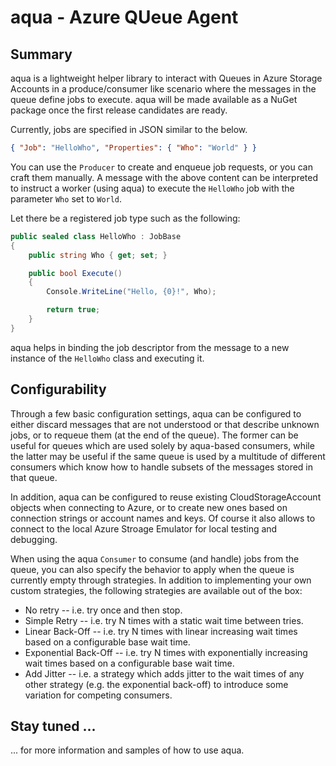 # aqua - Azure QUeue Agent

## Summary
aqua is a lightweight helper library to interact with Queues in Azure Storage Accounts in a produce/consumer like
scenario where the messages in the queue define jobs to execute. aqua will be made available as a NuGet package once
the first release candidates are ready.

Currently, jobs are specified in JSON similar to the below.
```json
{ "Job": "HelloWho", "Properties": { "Who": "World" } }
```

You can use the `Producer` to create and enqueue job requests, or you can craft them manually. A message with the above content can be interpreted to instruct a worker (using aqua) to execute the `HelloWho` job with
the parameter `Who` set to `World`.

Let there be a registered job type such as the following:

```c#
public sealed class HelloWho : JobBase
{
    public string Who { get; set; }

    public bool Execute()
    {
        Console.WriteLine("Hello, {0}!", Who);

        return true;
    }
}
```

aqua helps in binding the job descriptor from the message to a new instance of the `HelloWho` class and executing it.

## Configurability
Through a few basic configuration settings, aqua can be configured to either discard messages that are not understood or
that describe unknown jobs, or to requeue them (at the end of the queue). The former can be useful for queues which are
used solely by aqua-based consumers, while the latter may be useful if the same queue is used by a multitude of
different consumers which know how to handle subsets of the messages stored in that queue.

In addition, aqua can be configured to reuse existing CloudStorageAccount objects when connecting to Azure, or to create
new ones based on connection strings or account names and keys. Of course it also allows to connect to the local Azure
Stroage Emulator for local testing and debugging.

When using the aqua `Consumer` to consume (and handle) jobs from the queue, you can also specify the behavior to apply
when the queue is currently empty through strategies. In addition to implementing your own custom strategies, the
following strategies are available out of the box:
- No retry -- i.e. try once and then stop.
- Simple Retry -- i.e. try N times with a static wait time between tries.
- Linear Back-Off -- i.e. try N times with linear increasing wait times based on a configurable base wait time.
- Exponential Back-Off -- i.e. try N times with exponentially increasing wait times based on a configurable base wait
time.
- Add Jitter -- i.e. a strategy which adds jitter to the wait times of any other strategy (e.g. the exponential
back-off) to introduce some variation for competing consumers.

## Stay tuned ...
... for more information and samples of how to use aqua.

